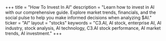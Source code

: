 +++
title = "How To Invest In AI"
description = "Learn how to invest in AI with our comprehensive guide. Explore market trends, financials, and the social pulse to help you make informed decisions when analyzing $AI."
ticker = "AI"
layout = "stocks"
keywords = "C3.AI, AI stock, enterprise AI, AI industry, stock analysis, AI technology, C3.AI stock performance, AI market trends, AI investment."
+++

